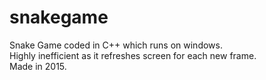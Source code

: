 # snakegame
Snake Game coded in C++ which runs on windows.<br>
Highly inefficient as it refreshes screen for each new frame.<br>
Made in 2015.<br>

